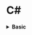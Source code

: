 # C# 

<div style="width:1000px;margin:auto">
<details><summary><b>Basic</b></summary>
<details><summary><b>Input / Output</b></summary>
```csharp
// Reading input from user.
string name = Console.ReadLine();
int num = int.Parse(Console.ReadLine());   // parse the string into integer.
# Handle if user doesn't provide an integer
int x = 0;
int.TryParse(Console.ReadLine(), out x);

// Printing the output
Console.WriteLine("Hello " + name);
Console.Write("Hello {0}", name);
```
</details>

<details><summary><b>Data Types</b></summary>
```csharp
byte ByteNumber = 123;   // 1 byte (0 --> 255)
sbyte SByteNum  = -12;    // 1 byte (-128 --> 127)


short shortNumber = 2;    // 2 bytes (-32,768 --> 32,768)
ushort UshortNum = 12;   // 2 bytes (0 --> 65,535)

int intNumber = 10;          // 4 bytes (-2,147,483,648 --> 2,147,483,648)
uint UintNum =  120;        // 4 bytes (0 --> 4,294,967,295)

long LongNum = 213;       // 8 bytes (-9,223,372,036,854,775,808 --> +9,223,...)
ulong ULongNum = 12;     // 8 bytes (0 --> 18,446,744,073,709,551,615)

float floatNumber = 10.123f;       // 4 bytes.
double douNumber = 121.234d;	// 8 bytes.
decimal decNumber = 123m;		// 16 bytes.

string name = "Mosaab";
char character = 'M';

bool condition = true;

// Let C# determine the type of data.
// using "var" keyword.
var test = 1000;
```
</details>

<details><summary><b>Casting</b></summary>
```csharp
int intNumber = 10;
float floatNumber = 10.123f;
double douNumber = 121.234d;
string name = "";

# First way.
name = intNumber.ToString();

# Second way: using Convert class.
searialNo = Convert.ToInt32 (anyNo);

# Third way: direct casting.
searialNo = (int)anyNo;
```
</details>

<details><summary><b>DateTime</b></summary>
```csharp
# DateTime
DateTime myDate = new DateTime(2020, 5, 25);
DateTime myDate = DateTime.Today;
DateTime myDate = DateTime.Now;

# Show DateTime 
Console.WriteLine(myDate.ToShortDateString());  // show only the date (short format).
Console.WriteLine(myDate.ToShortTimeString());  // show only the time (short format).
Console.WriteLine(myDate.ToLongDateString());   // (long format)
Console.WriteLine(myDate.ToLongTimeString());   // (long format)

# Formatted datetime.
string formattedDate = string.Format("Date is {0: yyyy MMMM dddd HH mm ss tt}", myDate);
Console.WriteLine(formattedDate);
```
</details>

<details><summary><b>If Condition</b></summary>
```csharp
if (num1 > num2)
{
	Console.WriteLine ("Num1 is larger than Num2");
}
else if (num1 < num2)
{
	Console.WriteLine ("Num1 is less than Num2");
}
else
{
	Console.WriteLine ("Num1 equals Num2");
}
```
</details>

<details><summary><b>Constants</b></summary>
```csharp
const double gravity = 9.8d;
```
</details>

<details><summary><b>String Manipulations</b></summary>
```csharp
string movieName = "       Lord of the RingS      ";

// Indexing
Console.WriteLine (movieName[12]);

// Trim
Console.WriteLine (movieName.Trim());

// Upper Case
Console.WriteLine (movieName.ToUpper ().Trim ());

// Lower Case
Console.WriteLine (movieName.Trim ().ToLower ());

// Length
Console.WriteLine (movieName.Length);

// Replace
Console.WriteLine (movieName.Replace ('l', 'L').Trim ());

// Index of 
Console.WriteLine (movieName.IndexOf ('o'));

// Last Index of
Console.WriteLine (movieName.LastIndexOf ('o')); 

// Substring
Console.WriteLine (movieName.Trim().Substring (5, 2));

// Remove after Index
Console.WriteLine (movieName.Trim().Remove (4));

// Insert
Console.WriteLine (movieName.Trim().Insert (0, "Added "));
```
</details>

<details><summary><b>Escape Characters</b></summary>
```csharp
// Ignore the special characters.
string path = @"C:\nami\tark";

// Don't ignore the special characters.
string path = "C:\\nami\\tark"
```
</details>

<details><summary><b>String Interpolation</b></summary>
```csharp
string name = "Mosaab";

Console.WriteLine("Welcome " + name);
Console.WriteLine("Welcome {0}", name);
Console.WriteLine($"Welcome {name}");
```
</details>

<details><summary><b>Loops</b></summary>
```csharp
// For Loop
for(int i = 0; i <= 10; i++) {
	Console.WriteLine (i);
}

// While Loop
int x = 5;
while (x <= 10) {
	Console.WriteLine (x++);
}
```
</details>

<details><summary><b>Math</b></summary>
```csharp
double x = 4.226d;

// Ceiling
Console.WriteLine($"Ceiling: {Math.Ceiling(x)}");

// Floor
Console.WriteLine($"Floor: {Math.Floor(x)}");

// Round
Console.WriteLine($"Round: {Math.Round(x, 2)}");

// Truncate
Console.WriteLine($"Truncate: {Math.Truncate(x)}");

// Max
Console.WriteLine($"Max: {Math.Max(x, y)}");

// Min
Console.WriteLine($"Min: {Math.Min(x, y)}");

// Sqrt
Console.WriteLine($"Sqrt: {Math.Sqrt(y)}");

// POW
Console.WriteLine($"Pow: {Math.Pow(2, 2)}");
```
</details>

<details><summary><b>Random</b></summary>
```csharp
// Random Integer.
Random rand = new Random();
int x = 0;
x = rand.Next(1, 13);
Console.WriteLine("Month: " + x);

// Random Float
double y = 0;
y = rand.NextDouble() * 10;
Console.WriteLine("Random Double: " + y);
```
</details>

<details><summary><b>Array</b></summary>
<h4>Arrays</h4>
```csharp
// Instansiate an array
int[] nums = new int[5] { 1, 2, 3, 4, 5 };
string[] days = { "Sun", "Mon", "Tue", "Wed", "Thur", "Fri", "Sat" };

// Loop over the arrays. using FOR
for (int i=0; i < nums.Length; i++) {
	Console.WriteLine (nums [i]);
}

// Loop Over the array. using FOREACH.
foreach(var day in days) {
	Console.WriteLine (day);
}
```
</details>

<details><summary><b>Method/Function</b></summary>
<h4>1. Basic Structure</h4>
```csharp
// Define the method outside of the Main method.
static void DisplayMessage() {
	Console.WriteLine("Process is done");
}
```

<h4>2. Parameters</h4>
```csharp
// Define the method outside of the Main method.
static int Add(int x, int y) {
	return x + y
}
```

<h4>3. value Vs. reference</h4>
```csharp
// variable has to be initialized.
int x = 10;

// outside of the main method
static void ChangeX(ref int x) {
	x = 200;
}

// to call the function as follows:
ChangeX(ref x)
```
```csharp
// if variable is not instialized, we can use "out" keyword.
int x;

// outside of the main method.
static void Change(out int x) {
	x = 200;
}

// use it like this.
Change(out x);
```

<h4>4. Overloaded Methods</h4>
```csharp
static void WelcomeGuest() {
	Console.WriteLine("Something");
}

static void WelcomeGuest(string name) {
	Console.WriteLine($"Welcome {name}");
}
```
</details>
</details><hr>
<details><summary><b>OOP</b></summary>
<details><summary><b>Class</b> & <b>Getter & Setter</b></summary>
```csharp
// everthing is by default private
class Person {
	string firstName;
	public string lastName;
	DateTime birthDate;
	string country;
	
	// Getter & Setter
	public string FirstName {
		get { return firstName; }
		set { firstName = value; }
	}
	
	// Another way of Getter & Setter
	public DateTime BirthDate { get; set; }
}

// instatiating the class in the main method
Person perOne = new Person();
perOne.FirstName = "Mosaab";
perOne.BirthDate = new DateTime(12, 1, 1996);
```
</details>

<details><summary><b>Constructor</b></summary>
```csharp
// everthing is by default private
class Person {
	string firstName;
	public string lastName;
	DateTime birthDate;
	string country;
	
	// Constructor
	public Person (string first, string last) {
		firstName = first;
		lastName  = last;
	}
}

// instatiating the class in the main method
Person perOne = new Person("Mosaab", "Muhammad");
```
</details>

<details><summary><b>Static Methods</b></summary>
<h4>Used without the need to instantiate the class.</h4>
```csharp
static void Main() {
	Person person = new Person();
	person.SayHi(); // called from the static method.
}

static void SayHi() {
	Console.WriteLine("Hi!, from static method");
}


class Person {
	public void SayHi() {
		// print something.
	}
}
```
</details>
<details><summary><b>Inheritance</b></summary>
<p><img src="./imgs/inheritance.png" alt="" /></p>
```csharp
	class Dog : Animal {

	}
```
</details>

<details><summary><b>Access Modifiers</b></summary><p><ul>
<li><b>Public:</b> Access is not restricted.</li>
<li><b>Protected:</b> Access is limited to the containing class or types derived from the containing class.</li>
<li><b>Private:</b> Access is limited to the containing type.</li>
<li><b>Internal:</b> Access is limited to the current assembly.</li>
<li><b>Protected Internal:</b> Access is limited to the current assembly or types derived from the containing class.</li>
</ul></p></details>

<details><summary><b>Polymorphism</b></summary>
<h5>use `virtual` in the parent class, and `override` in the child class.</h5>
```csharp
class MainClass
{
	public static void Main (string[] args)
	{
		Shape[] shapes = new Shape[3];
		shapes [0] = new Line ();
		shapes [1] = new Circle ();
		shapes [2] = new Triangle ();

		foreach (var shape in shapes) {
			shape.Draw ();
		}
	}
}

class Shape {
	public virtual void Draw() {
		Console.WriteLine ("I am a simple shape");
	}
}

class Circle : Shape {
	public override void Draw() {
		Console.WriteLine ("I am a Circle");
	}
}

class Triangle : Shape {
	public override void Draw() {
		Console.WriteLine ("I am a Triangel");
	}
}

class Line : Shape {
	public override void Draw() {
		Console.WriteLine ("I am a Line");
	}
}
```
</details>
<details><summary><b>Abstraction</b></summary>
<p><b>Abstract Class</b> is a concept or an idea not associated with any specific instance. "Can't be instantiated"</p>
```csharp
class MainClass
{
	static void Main()
	{
		Line line = new Line ();
		line.SayHi();
	}

}

abstract class Shape
{
	public void SayHi()
	{
		Console.WriteLine ("Hi from the abstract class.");
	}

	abstract public void Draw();
}

class Line : Shape
{
	public override  void Draw()
	{
		Console.WriteLine ("Hi Im a line");
	}
}
```
</details>
<details><summary><b>#region</b> & <b>#endregion</b></summary>
```csharp
// region is used to fold the code.
class Program {
	public static void Main() {
		Mercedes car = new Mercedes ();
		car.DisplayInfo ();
	}
}

#region Car = This is the solution for the car exercies
class Car {

	#region Properties
	private decimal price;
	protected int maxSpeed;
	public string color;
	#endregion

	protected decimal Price {
		get { return price; }
		set { price = value; }
	}

	public virtual void DisplayInfo() {
		price = 10000;
		maxSpeed = 300;
		color = "Black";

		Console.WriteLine ($"Default values: price is {Price}, max speed = {maxSpeed}, color = {color}");
	}
}

class Mercedes : Car {
	public override void DisplayInfo() {
		base.DisplayInfo ();

		base.Price = 15000;
		base.color = "blue";
		base.maxSpeed = 200;

		Console.WriteLine ($"Overriden values: price = {Price}, speed = {maxSpeed}, color = {color}");
	}
}
#endregion

```
</details>
<details><summary><b>Sealed Class</b> can't be inherted </summary>
```csharp
// Animal class CAN'T be inherted.
sealed class Animal {
	public int number = 200;
}
```
</details>
<details><summary><b>Static Class</b></summary>
<p><ul>
<li>You can only have static members</li>
<li>You can't create an instance of it</li>
<li>They are implicitly sealed</li>
</ul></p>
```csharp
class Program {
	public static void Main() {
		// There's no need to instantiate a class.
		Animal.GetAge ();
	}
}

static class Animal {
	// members must be static
	static public string name;

	// methods must be static
	static public void GetAge() {
		Console.WriteLine (DateTime.Now.Year - DateTime.Now.AddYears (-2).Year);
	}
	
}
```
</details>
<details><summary><b>Nested Class</b></summary>
```csharp
class Program {
	public static void Main() {
		Animal animal = new Animal ();

		// instantiate a dog nested class.
		Animal.Dog dog = new Animal.Dog ();

		// instantiate a cat nested class.
		Animal.Cat cat = new Animal.Cat ();
	}
}

class Animal {
	public string name;
	public string country;

	public class Dog {
		public string breed;
		public string nickName;
	}

	public class Cat {
		public string CatName;
	}
}
```
</details>

<details><summary><b>Partial Class</b></summary>
when you write parts of the same class in different places.
```csharp
class Program {
	public static void Main() {
		Animal animal = new Animal ();
		Console.WriteLine (animal.age + " " + animal.name);
	}
}

partial class Animal {
	public int age = 13;
	
}

partial class Animal {
	public string name = "Max";
}

```
</details>
<details><summary><b>Namespace</b></summary>
```csharp
namespace Learning_C_Sharp
{
	class Program {
		public static void Main() {
			System.Console.WriteLine ();
			NameSpace.Animal animal = new NameSpace.Animal ();
			animal.SayHi ();
		}
	}
}

namespace NameSpace {
	class Animal {
		public string animalColor;

		public void SayHi() {
			Console.WriteLine ("Hi from my own namespace");
		}
	}
}
```
</details>
<details><summary><b>Struct</b></summary>
<p><img src="imgs/struct.png" alt="" /></p>

```csharp
namespace Learning_C_Sharp
{
	class Program {
		public static void Main() {
			Employee emp = new Employee ("Mosaab", "Data Scientist", 9000);
			Console.WriteLine ($"Name: {emp.name}, Job: {emp.job}, Salary: ");
		}
	}

	struct Employee {
		public string name;
		public string job;
		private decimal salary;

		public Employee(string EmpName, string EmpJob, decimal EmpSalary) {
			name   = EmpName;
			job    = EmpJob;
			salary = EmpSalary;
		}

		//public decimal Salary () {get; set;}

		public void SayHi() {
			Console.WriteLine ("Hi from the method in struct");
		}
	}
}
```
</details>
<details><summary><b>Enum</b></summary>
```
namespace Learning_C_Sharp {
	class Program {
		public static void Main() {
			string weekDayName = WeekDay.Monday.ToString ();
			WeekDay day = WeekDay.Sunday;

			Console.WriteLine ((int)day+" "+weekDayName);
		}
	}
	enum WeekDay {
		Monday,
		Tuesday,
		Wednesday,
		Thursday,
		Friday = 40,
		Saturday = 50,
		Sunday = 60
	}
}
```
</details>
<details><summary><b>this</b> Keyword</summary>
```
namespace Learning_C_Sharp {
	class Program {
		public static void Main() {
			Animal ani = new Animal("Mosaab");

			Console.WriteLine ($"Hello {ani.Name}");
		}
	}

	class Animal {
	 	string name;

		public Animal (string name) {
			this.name = name;
		}

		public string Name {
			get { return name; }
			set { name = value; }
		}
	}
}

```
</details>

<details><summary><b>Interface</b></summary>
<details><summary>Interface Vs Abstract</summary>
<p><img src="./imgs/interface.png" alt="" /></p>
<p><img src="./imgs/interfaceVsAbstract.png" alt="" /></p>
</details>

```
namespace Learning_C_Sharp {
	class Program {
		public static void Main() {
			Dog dog = new Dog ();
			dog.Attack (); 
			dog.Run ();
		}
	}

	public interface IAnimal {
		void Run();
	}

	public interface IDogCommands : IAnimal{
		void Stay();
		void Sit();
		void Attack();

		string DogName { get; set; }
	}

	class Dog : IDogCommands, IAnimal {
		private string DogBreed;

		public void Stay() {
			Console.WriteLine ("Do is staying");
		}
		public void Sit() {
			Console.WriteLine ("Dog is sitting.");
		}
		public void Attack() {
			Console.WriteLine ("Attack");
		}
		public void Run() {
			Console.WriteLine ("Run");
		}

		public string DogName { get; set; }
	}

}
```
</details>

<details><summary><b>Composition</b></summary>
<ul>
<li><b>Composition</b> is defined as <i>"part-of"</i> relationship between objects, i.e. Engine is part of Car.</li>
<li>The lifetime of the child instance is denpendant on the owner or the parent class instance. Child objects doesn't have their lifecycle without parent object.</li>
<li>If a parent object is deleted, all its child objects will also be deleted</li>
</ul>
</details>

<details><summary><b>Aggregation</b></summary>
<p><img src="./imgs/20200328-154806.png" alt="" /></p>
<p><img src="./imgs/20200328-154942.png" alt="" /></p>
</details>

<details><summary><b>Association</b></summary>
<p><img src="./imgs/20200328-155201.png" alt="" /></p>
<p><img src="./imgs/20200328-155340.png" alt="" /></p>
</details>
</details><hr>
<details><summary><b>.NET</b></summary>
<p><b>.NET</b> is a component of Windows that includes a virtual execution system called the <b>(CLR)</b> Common Language Runtime and a unified set of class libraries.</p>
</details>
<details><summary><b>Debug.WriteLine()</b></summary>
```
using System.Diagnostics;

namespace Learning_C_Sharp {
	class Program {
		public static void Main() {
			int x = 0;
			int y = 2;

			Debug.WriteLine($"x = {x}");
			Debug.WriteLineIf(y > 0, $"y = {y}");
		}
	}
}
```
</details>

<details><summary><b>Documentation</b></summary>
Write /// then it will show like this:
```
/// <summary>
/// Class Animal will be a base class for the child classes like Dogs.
/// </summary>
class Program {

}
```
</details>
<details><summary><b>Files</b></summary>
```
using System.IO;

namespace Learning_C_Sharp {
	class Program {
		public static void Main() {
			// WRITING
			string file = @"path/to/your/file";
			StreamWriter sw = new StreamWriter(file, true);
			sw.WriteLine ("John");
			sw.WriteLine ("Ahmed");
			sw.Close ();
			
			// READING
			string file = @"path/to/your/file";
			StreamReader sr = new StreamReader(file);
			Console.WriteLine(sr.ReadToEnd());
			Console.WriteLine("File Ended");
			sr.Close();
		}
	}
}
```
</details>

<details><summary><b>Console.Color</b></summary>
```
namespace Learning_C_Sharp {
	class Program {
		public static void Main() {
			string msg = "Hallo, Guten Morgen";

			Console.ForegroundColor = ConsoleColor.Green;
			Console.WriteLine (msg);

			Console.ForegroundColor = ConsoleColor.DarkYellow;
			Console.BackgroundColor = ConsoleColor.White;
			Console.WriteLine (msg);
		}

	}
}
```
</details>
<details><summary><b>Digit Seperator</b></summary>
```
var distance = 149_600_000;
```
</details>
<details><summary><b>"default"</b> Keyword</summary>
```
namespace Learning_C_Sharp {
	class Program {
		public static void Main() {
			long longVar = default(long);
			string str   = default(string);
			int integer = default(int);

			Console.WriteLine ($"{longVar}, {str}, {integer}");
		}

	}
}
```
</div>